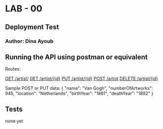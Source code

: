 # LAB - 00

## Deployment Test

### Author: Dina Ayoub

## Running the API using postman or equivalent

Routes:

[GET /artist/](https://qjmk2zguk5.execute-api.us-west-2.amazonaws.com/development/artist/)
[GET /artist/{id}](https://qjmk2zguk5.execute-api.us-west-2.amazonaws.com/development/artist/e5abde3d-b96c-47d7-9fad-31c253bb8cfe)
[PUT /artist/{id}](https://qjmk2zguk5.execute-api.us-west-2.amazonaws.com/development/artist/e5abde3d-b96c-47d7-9fad-31c253bb8cfe)
[POST /artist](https://qjmk2zguk5.execute-api.us-west-2.amazonaws.com/development/artist)
[DELETE /artist/{id}](https://qjmk2zguk5.execute-api.us-west-2.amazonaws.com/development/artist/e5abde3d-b96c-47d7-9fad-31c253bb8cfe)

Sample POST or PUT data:
{
    "name": "Van Gogh",
    "numberOfArtworks": 945,
    "location": "Netherlands",
    "birthYear": "1861",
    "deathYear": "1892"
}

## Tests

none yet
